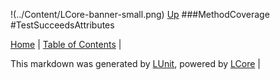 !(../Content/LCore-banner-small.png)
[Up](MethodCoverage.md)
###MethodCoverage
#TestSucceedsAttributes

[Home](../../README.md) | [Table of Contents](../../TableOfContents.md) | 


This markdown was generated by [LUnit](https://github.com/CodeSingularity/LUnit), powered by [LCore](https://github.com/CodeSingularity/LCore) | 

